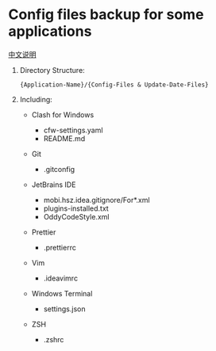 # Config files backup for some applications

[中文说明](README_ZH.md)

1. Directory Structure:

   `{Application-Name}/{Config-Files & Update-Date-Files}`

2. Including:

   - Clash for Windows

     - cfw-settings.yaml
     - README.md

   - Git

     - .gitconfig

   - JetBrains IDE

     - mobi.hsz.idea.gitignore/For\*.xml
     - plugins-installed.txt
     - OddyCodeStyle.xml

   - Prettier

     - .prettierrc

   - Vim

     - .ideavimrc

   - Windows Terminal

     - settings.json

   - ZSH

     - .zshrc
